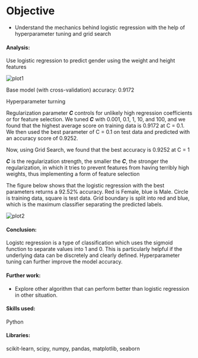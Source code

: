 # Objective
- Understand the mechanics behind logistic regression with the help of hyperparameter tuning and grid search

#### Analysis:
Use logistic regression to predict gender using the weight and height features

![plot1](https://user-images.githubusercontent.com/36130927/121052056-00554500-c788-11eb-9326-bf9b2fb76adf.png)


Base model (with cross-validation) accuracy: 0.9172


Hyperparameter turning

Regularization parameter ***C*** controls for unlikely high regression coefficients or for feature selection.
We tuned ***C*** with 0.001, 0.1, 1, 10, and 100, and we found that the highest average score on training data is 0.9172 at C = 0.1.
We then used the best parameter of C = 0.1 on test data and predicted with an accuracy score of 0.9252.


Now, using Grid Search, we found that the best accuracy is 0.9252 at C = 1

***C*** is the regularization strength, the smaller the ***C***, the stronger the regularization,
in which it tries to prevent features from having terribly high weights,
thus implementing a form of feature selection


The figure below shows that the logistic regression with the best parameters returns a 92.52% accuracy.
Red is Female, blue is Male.
Circle is training data, square is test data.
Grid boundary is split into red and blue, which is the maximum classifier separating the predicted labels.

![plot2](https://user-images.githubusercontent.com/36130927/121052093-0814e980-c788-11eb-890d-f719e4b255d8.png)



#### Conclusion:
Logistc regression is a type of classification which uses the sigmoid function to separate values into 1 and 0.
This is particularly helpful if the underlying data can be discretely and clearly defined.
Hyperparameter tuning can further improve the model accuracy.

#### Further work:
- Explore other algorithm that can perform better than logistic regression in other situation.


#### Skills used:
Python


#### Libraries:
scikit-learn, scipy, numpy, pandas, matplotlib, seaborn
